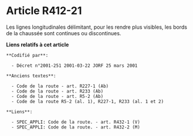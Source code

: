 # Article R412-21

Les lignes longitudinales délimitant, pour les rendre plus visibles, les bords de la chaussée sont continues ou discontinues.

**Liens relatifs à cet article**

	**Codifié par**:

	  - Décret n°2001-251 2001-03-22 JORF 25 mars 2001

	**Anciens textes**:

	  - Code de la route - art. R227-1 (Ab)
	  - Code de la route - art. R233 (Ab)
	  - Code de la route - art. R5-2 (Ab)
	  - Code de la route R5-2 (al. 1), R227-1, R233 (al. 1 et 2)

	**Liens**:

	  - SPEC_APPLI: Code de la route. - art. R432-1 (V)
	  - SPEC_APPLI: Code de la route. - art. R432-2 (M)
